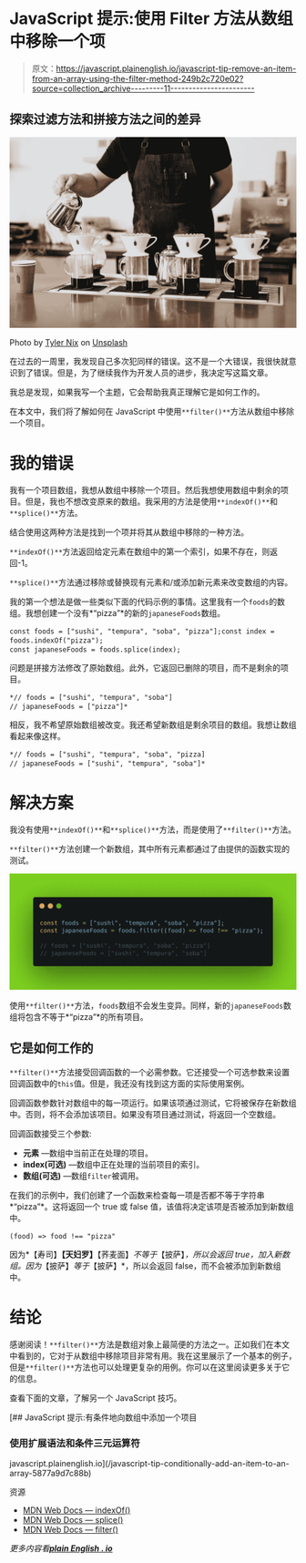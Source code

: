 # JavaScript 提示:使用 Filter 方法从数组中移除一个项

> 原文：<https://javascript.plainenglish.io/javascript-tip-remove-an-item-from-an-array-using-the-filter-method-249b2c720e02?source=collection_archive---------11----------------------->

## 探索过滤方法和拼接方法之间的差异

![](img/f15f9e18d609fe518f8d67be1d4369a4.png)

Photo by [Tyler Nix](https://unsplash.com/@jtylernix?utm_source=medium&utm_medium=referral) on [Unsplash](https://unsplash.com?utm_source=medium&utm_medium=referral)

在过去的一周里，我发现自己多次犯同样的错误。这不是一个大错误，我很快就意识到了错误。但是，为了继续我作为开发人员的进步，我决定写这篇文章。

我总是发现，如果我写一个主题，它会帮助我真正理解它是如何工作的。

在本文中，我们将了解如何在 JavaScript 中使用`**filter()**`方法从数组中移除一个项目。

# 我的错误

我有一个项目数组，我想从数组中移除一个项目。然后我想使用数组中剩余的项目。但是，我也不想改变原来的数组。我采用的方法是使用`**indexOf()**`和`**splice()**`方法。

结合使用这两种方法是找到一个项并将其从数组中移除的一种方法。

`**indexOf()**`方法返回给定元素在数组中的第一个索引，如果不存在，则返回-1。

`**splice()**`方法通过移除或替换现有元素和/或添加新元素来改变数组的内容。

我的第一个想法是做一些类似下面的代码示例的事情。这里我有一个`foods`的数组。我想创建一个没有*“pizza”*的新的`japaneseFoods`数组。

```
const foods = ["sushi", "tempura", "soba", "pizza"];const index = foods.indexOf("pizza");
const japaneseFoods = foods.splice(index);
```

问题是拼接方法修改了原始数组。此外，它返回已删除的项目，而不是剩余的项目。

```
*// foods = ["sushi", "tempura", "soba"]
// japaneseFoods = ["pizza"]*
```

相反，我不希望原始数组被改变。我还希望新数组是剩余项目的数组。我想让数组看起来像这样。

```
*// foods = ["sushi", "tempura", "soba", "pizza]
// japaneseFoods = ["sushi", "tempura", "soba"]*
```

# 解决方案

我没有使用`**indexOf()**`和`**splice()**`方法，而是使用了`**filter()**`方法。

`**filter()**`方法创建一个新数组，其中所有元素都通过了由提供的函数实现的测试。

![](img/dcabd8954074d06f924a897bd8225017.png)

使用`**filter()**`方法，`foods`数组不会发生变异。同样，新的`japaneseFoods`数组将包含不等于*“pizza”*的所有项目。

## 它是如何工作的

`**filter()**`方法接受回调函数的一个必需参数。它还接受一个可选参数来设置回调函数中的`this`值。但是，我还没有找到这方面的实际使用案例。

回调函数参数针对数组中的每一项运行。如果该项通过测试，它将被保存在新数组中。否则，将不会添加该项目。如果没有项目通过测试，将返回一个空数组。

回调函数接受三个参数:

*   **元素** —数组中当前正在处理的项目。
*   **index(可选)** —数组中正在处理的当前项目的索引。
*   **数组(可选)** —数组`filter`被调用。

在我们的示例中，我们创建了一个函数来检查每一项是否都不等于字符串*“pizza”*。这将返回一个 true 或 false 值，该值将决定该项是否被添加到新数组中。

```
(food) => food !== "pizza"
```

因为*【寿司】**【天妇罗】**【荞麦面】*不等于*【披萨】*，所以会返回 true，加入新数组。因为*【披萨】*等于*【披萨】*，所以会返回 false，而不会被添加到新数组中。

# 结论

感谢阅读！`**filter()**`方法是数组对象上最简便的方法之一。正如我们在本文中看到的，它对于从数组中移除项目非常有用。我在这里展示了一个基本的例子，但是`**filter()**`方法也可以处理更复杂的用例。你可以在这里阅读更多关于它的信息。

查看下面的文章，了解另一个 JavaScript 技巧。

[](/javascript-tip-conditionally-add-an-item-to-an-array-5877a9d7c88b) [## JavaScript 提示:有条件地向数组中添加一个项目

### 使用扩展语法和条件三元运算符

javascript.plainenglish.io](/javascript-tip-conditionally-add-an-item-to-an-array-5877a9d7c88b) 

资源

*   [MDN Web Docs — indexOf()](https://developer.mozilla.org/en-US/docs/Web/JavaScript/Reference/Global_Objects/Array/indexOf)
*   [MDN Web Docs — splice()](https://developer.mozilla.org/en-US/docs/Web/JavaScript/Reference/Global_Objects/Array/splice)
*   [MDN Web Docs — filter()](https://developer.mozilla.org/en-US/docs/Web/JavaScript/Reference/Global_Objects/Array/filter)

*更多内容看*[***plain English . io***](http://plainenglish.io/)